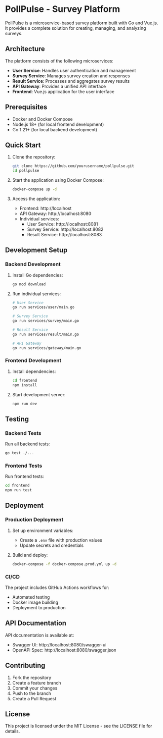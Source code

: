 # PollPulse - Survey Platform

PollPulse is a microservice-based survey platform built with Go and Vue.js. It provides a complete solution for creating, managing, and analyzing surveys.

## Architecture

The platform consists of the following microservices:

- **User Service**: Handles user authentication and management
- **Survey Service**: Manages survey creation and responses
- **Result Service**: Processes and aggregates survey results
- **API Gateway**: Provides a unified API interface
- **Frontend**: Vue.js application for the user interface

## Prerequisites

- Docker and Docker Compose
- Node.js 18+ (for local frontend development)
- Go 1.21+ (for local backend development)

## Quick Start

1. Clone the repository:
   ```bash
   git clone https://github.com/yourusername/pollpulse.git
   cd pollpulse
   ```

2. Start the application using Docker Compose:
   ```bash
   docker-compose up -d
   ```

3. Access the application:
   - Frontend: http://localhost
   - API Gateway: http://localhost:8080
   - Individual services:
     - User Service: http://localhost:8081
     - Survey Service: http://localhost:8082
     - Result Service: http://localhost:8083

## Development Setup

### Backend Development

1. Install Go dependencies:
   ```bash
   go mod download
   ```

2. Run individual services:
   ```bash
   # User Service
   go run services/user/main.go

   # Survey Service
   go run services/survey/main.go

   # Result Service
   go run services/result/main.go

   # API Gateway
   go run services/gateway/main.go
   ```

### Frontend Development

1. Install dependencies:
   ```bash
   cd frontend
   npm install
   ```

2. Start development server:
   ```bash
   npm run dev
   ```

## Testing

### Backend Tests

Run all backend tests:
```bash
go test ./...
```

### Frontend Tests

Run frontend tests:
```bash
cd frontend
npm run test
```

## Deployment

### Production Deployment

1. Set up environment variables:
   - Create a `.env` file with production values
   - Update secrets and credentials

2. Build and deploy:
   ```bash
   docker-compose -f docker-compose.prod.yml up -d
   ```

### CI/CD

The project includes GitHub Actions workflows for:
- Automated testing
- Docker image building
- Deployment to production

## API Documentation

API documentation is available at:
- Swagger UI: http://localhost:8080/swagger-ui
- OpenAPI Spec: http://localhost:8080/swagger.json

## Contributing

1. Fork the repository
2. Create a feature branch
3. Commit your changes
4. Push to the branch
5. Create a Pull Request

## License

This project is licensed under the MIT License - see the LICENSE file for details. 
